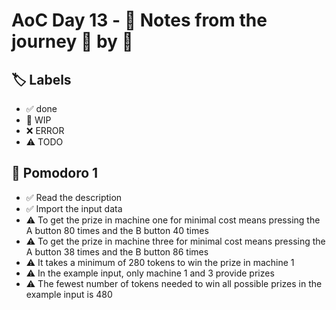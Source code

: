 # AoC Day 13 - 📝 Notes from the journey 🍅 by 🍅

## 🏷️ Labels

- ✅ done
- 🚧 WIP
- ❌ ERROR
- ⚠️ TODO

## 🍅 Pomodoro 1
- ✅ Read the description
- ✅ Import the input data
- ⚠️ To get the prize in machine one for minimal cost means pressing the A button 80 times and the B button 40 times
- ⚠️ To get the prize in machine three for minimal cost means pressing the A button 38 times and the B button 86 times
- ⚠️ It takes a minimum of 280 tokens to win the prize in machine 1
- ⚠️ In the example input, only machine 1 and 3 provide prizes 
- ⚠️ The fewest number of tokens needed to win all possible prizes in the example input is 480
